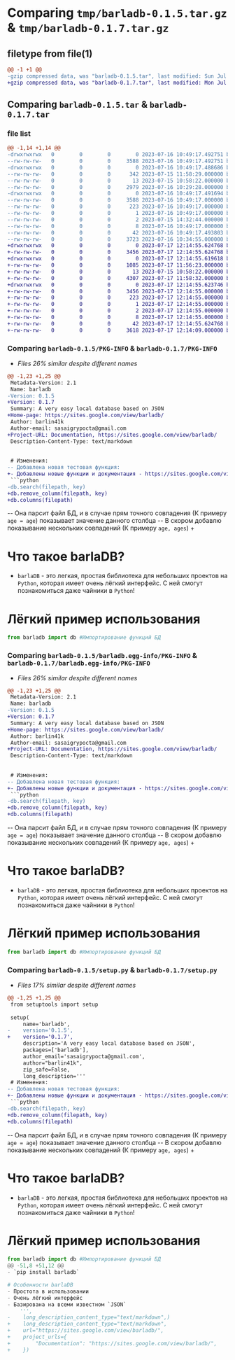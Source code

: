 # Comparing `tmp/barladb-0.1.5.tar.gz` & `tmp/barladb-0.1.7.tar.gz`

## filetype from file(1)

```diff
@@ -1 +1 @@
-gzip compressed data, was "barladb-0.1.5.tar", last modified: Sun Jul 16 10:49:17 2023, max compression
+gzip compressed data, was "barladb-0.1.7.tar", last modified: Mon Jul 17 12:14:55 2023, max compression
```

## Comparing `barladb-0.1.5.tar` & `barladb-0.1.7.tar`

### file list

```diff
@@ -1,14 +1,14 @@
-drwxrwxrwx   0        0        0        0 2023-07-16 10:49:17.492751 barladb-0.1.5/
--rw-rw-rw-   0        0        0     3588 2023-07-16 10:49:17.492751 barladb-0.1.5/PKG-INFO
-drwxrwxrwx   0        0        0        0 2023-07-16 10:49:17.488686 barladb-0.1.5/barladb/
--rw-rw-rw-   0        0        0      342 2023-07-15 11:58:29.000000 barladb-0.1.5/barladb/classes.py
--rw-rw-rw-   0        0        0       13 2023-07-15 10:58:22.000000 barladb-0.1.5/barladb/config.py
--rw-rw-rw-   0        0        0     2979 2023-07-16 10:29:28.000000 barladb-0.1.5/barladb/db.py
-drwxrwxrwx   0        0        0        0 2023-07-16 10:49:17.491694 barladb-0.1.5/barladb.egg-info/
--rw-rw-rw-   0        0        0     3588 2023-07-16 10:49:17.000000 barladb-0.1.5/barladb.egg-info/PKG-INFO
--rw-rw-rw-   0        0        0      223 2023-07-16 10:49:17.000000 barladb-0.1.5/barladb.egg-info/SOURCES.txt
--rw-rw-rw-   0        0        0        1 2023-07-16 10:49:17.000000 barladb-0.1.5/barladb.egg-info/dependency_links.txt
--rw-rw-rw-   0        0        0        2 2023-07-15 14:32:44.000000 barladb-0.1.5/barladb.egg-info/not-zip-safe
--rw-rw-rw-   0        0        0        8 2023-07-16 10:49:17.000000 barladb-0.1.5/barladb.egg-info/top_level.txt
--rw-rw-rw-   0        0        0       42 2023-07-16 10:49:17.493803 barladb-0.1.5/setup.cfg
--rw-rw-rw-   0        0        0     3723 2023-07-16 10:34:55.000000 barladb-0.1.5/setup.py
+drwxrwxrwx   0        0        0        0 2023-07-17 12:14:55.624768 barladb-0.1.7/
+-rw-rw-rw-   0        0        0     3456 2023-07-17 12:14:55.624768 barladb-0.1.7/PKG-INFO
+drwxrwxrwx   0        0        0        0 2023-07-17 12:14:55.619618 barladb-0.1.7/barladb/
+-rw-rw-rw-   0        0        0     1085 2023-07-17 11:56:23.000000 barladb-0.1.7/barladb/classes.py
+-rw-rw-rw-   0        0        0       13 2023-07-15 10:58:22.000000 barladb-0.1.7/barladb/config.py
+-rw-rw-rw-   0        0        0     4307 2023-07-17 11:58:32.000000 barladb-0.1.7/barladb/db.py
+drwxrwxrwx   0        0        0        0 2023-07-17 12:14:55.623746 barladb-0.1.7/barladb.egg-info/
+-rw-rw-rw-   0        0        0     3456 2023-07-17 12:14:55.000000 barladb-0.1.7/barladb.egg-info/PKG-INFO
+-rw-rw-rw-   0        0        0      223 2023-07-17 12:14:55.000000 barladb-0.1.7/barladb.egg-info/SOURCES.txt
+-rw-rw-rw-   0        0        0        1 2023-07-17 12:14:55.000000 barladb-0.1.7/barladb.egg-info/dependency_links.txt
+-rw-rw-rw-   0        0        0        2 2023-07-17 12:14:55.000000 barladb-0.1.7/barladb.egg-info/not-zip-safe
+-rw-rw-rw-   0        0        0        8 2023-07-17 12:14:55.000000 barladb-0.1.7/barladb.egg-info/top_level.txt
+-rw-rw-rw-   0        0        0       42 2023-07-17 12:14:55.624768 barladb-0.1.7/setup.cfg
+-rw-rw-rw-   0        0        0     3618 2023-07-17 12:14:09.000000 barladb-0.1.7/setup.py
```

### Comparing `barladb-0.1.5/PKG-INFO` & `barladb-0.1.7/PKG-INFO`

 * *Files 26% similar despite different names*

```diff
@@ -1,23 +1,25 @@
 Metadata-Version: 2.1
 Name: barladb
-Version: 0.1.5
+Version: 0.1.7
 Summary: A very easy local database based on JSON
+Home-page: https://sites.google.com/view/barladb/
 Author: barlin41k
 Author-email: sasaigrypocta@gmail.com
+Project-URL: Documentation, https://sites.google.com/view/barladb/
 Description-Content-Type: text/markdown
 
 
 # Изменения:
-- Добавлена новая тестовая функция:
+- Добавлены новые функции и документация - https://sites.google.com/view/barladb/
 ```python
-db.search(filepath, key)
+db.remove_column(filepath, key)
+db.columns(filepath)
 ```
-- Она парсит файл БД, и в случае прям точного совпадения (К примеру `age = age`) показывает значение данного столбца
-- В скором добавлю показывание нескольких совпадений (К примеру `age, ages`)
+
 
 # Что такое barlaDB?
 - `barlaDB` - это легкая, простая библиотека для небольших проектов на `Python`, которая имеет очень лёгкий интерфейс. С ней смогут познакомиться даже чайники в `Python`!
 
 # Лёгкий пример использования
 ```python
 from barladb import db #Импортирование функций БД
```

### Comparing `barladb-0.1.5/barladb.egg-info/PKG-INFO` & `barladb-0.1.7/barladb.egg-info/PKG-INFO`

 * *Files 26% similar despite different names*

```diff
@@ -1,23 +1,25 @@
 Metadata-Version: 2.1
 Name: barladb
-Version: 0.1.5
+Version: 0.1.7
 Summary: A very easy local database based on JSON
+Home-page: https://sites.google.com/view/barladb/
 Author: barlin41k
 Author-email: sasaigrypocta@gmail.com
+Project-URL: Documentation, https://sites.google.com/view/barladb/
 Description-Content-Type: text/markdown
 
 
 # Изменения:
-- Добавлена новая тестовая функция:
+- Добавлены новые функции и документация - https://sites.google.com/view/barladb/
 ```python
-db.search(filepath, key)
+db.remove_column(filepath, key)
+db.columns(filepath)
 ```
-- Она парсит файл БД, и в случае прям точного совпадения (К примеру `age = age`) показывает значение данного столбца
-- В скором добавлю показывание нескольких совпадений (К примеру `age, ages`)
+
 
 # Что такое barlaDB?
 - `barlaDB` - это легкая, простая библиотека для небольших проектов на `Python`, которая имеет очень лёгкий интерфейс. С ней смогут познакомиться даже чайники в `Python`!
 
 # Лёгкий пример использования
 ```python
 from barladb import db #Импортирование функций БД
```

### Comparing `barladb-0.1.5/setup.py` & `barladb-0.1.7/setup.py`

 * *Files 17% similar despite different names*

```diff
@@ -1,25 +1,25 @@
 from setuptools import setup
 
 setup(
     name='barladb',
-    version='0.1.5',
+    version='0.1.7',
     description='A very easy local database based on JSON',
     packages=['barladb'],
     author_email='sasaigrypocta@gmail.com',
     author="barlin41k",
     zip_safe=False,
     long_description='''
 # Изменения:
-- Добавлена новая тестовая функция:
+- Добавлены новые функции и документация - https://sites.google.com/view/barladb/
 ```python
-db.search(filepath, key)
+db.remove_column(filepath, key)
+db.columns(filepath)
 ```
-- Она парсит файл БД, и в случае прям точного совпадения (К примеру `age = age`) показывает значение данного столбца
-- В скором добавлю показывание нескольких совпадений (К примеру `age, ages`)
+
 
 # Что такое barlaDB?
 - `barlaDB` - это легкая, простая библиотека для небольших проектов на `Python`, которая имеет очень лёгкий интерфейс. С ней смогут познакомиться даже чайники в `Python`!
 
 # Лёгкий пример использования
 ```python
 from barladb import db #Импортирование функций БД
@@ -51,8 +51,12 @@
 - `pip install barladb`
 
 # Особенности barlaDB
 - Простота в использовании
 - Очень лёгкий интерфейс
 - Базирована на всеми известном `JSON`
     ''',
-    long_description_content_type="text/markdown",)
+    long_description_content_type="text/markdown",
+    url="https://sites.google.com/view/barladb/",
+    project_urls={
+        "Documentation": "https://sites.google.com/view/barladb/",
+    })
```

